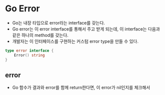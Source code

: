 # Go Error
- Go는 내장 타입으로 error라는 interface를 갖는다.
- Go error는 이 error interface를 통해서 주고 받게 되는데, 이 interface는 다음과 같은 하나의 method를 갖는다. 
- 개발자는 이 인터페이스를 구현하는 커스텀 error type을 만들 수 있다.
```go
type error interface {
    Error() string
}
```

## error
- Go 함수가 결과와 error를 함께 return한다면, 이 error가 nil인지를 체크해서 